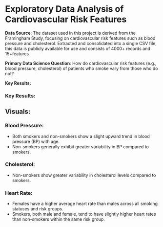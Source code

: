 # Exploratory Data Analysis of Cardiovascular Risk Features

**Data Source**: The dataset used in this project is derived from the Framingham Study, focusing on cardiovascular risk features such as blood pressure and cholesterol. Extracted and consolidated into a single CSV file, this data is publicly available for use and consists of 4000+ records and 15+features

**Primary Data Science Question**:  How do cardiovascular risk features (e.g., blood pressure, cholesterol) of patients who smoke vary from those who do not?

**Key Results:**

### Key Results:

## Visuals:

### Blood Pressure:
- Both smokers and non-smokers show a slight upward trend in blood pressure (BP) with age.
- Non-smokers generally exhibit greater variability in BP compared to smokers.

### Cholesterol:
- Non-smokers show greater variability in cholesterol levels compared to smokers.

### Heart Rate:
- Females have a higher average heart rate than males across all smoking statuses and risk groups.
- Smokers, both male and female, tend to have slightly higher heart rates than non-smokers within the same risk group.



